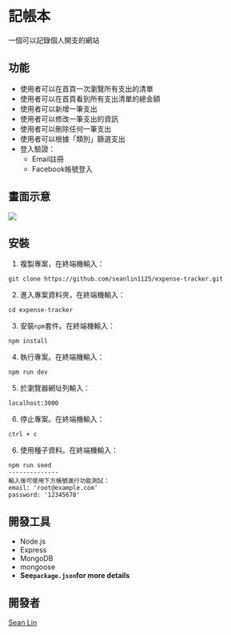 # 記帳本
一個可以記錄個人開支的網站
## 功能
+ 使用者可以在首頁一次瀏覽所有支出的清單
+ 使用者可以在首頁看到所有支出清單的總金額
+ 使用者可以新增一筆支出
+ 使用者可以修改一筆支出的資訊
+ 使用者可以刪除任何一筆支出
+ 使用者可以根據「類別」篩選支出
+ 登入驗證：
  - Email註冊
  - Facebook帳號登入
## 畫面示意
![](https://upload.cc/i1/2022/11/10/T6pKFD.png)

## 安裝
1. 複製專案，在終端機輸入：
```
git clone https://github.com/seanlin1125/expense-tracker.git
```
2. 進入專案資料夾，在終端機輸入：
```
cd expense-tracker
```
3. 安裝`npm`套件。在終端機輸入：
```
npm install
```
4. 執行專案。在終端機輸入：
```
npm run dev
```
5. 於瀏覽器網址列輸入：
```
localhost:3000
```
6. 停止專案。在終端機輸入：
```
ctrl + c
```
6. 使用種子資料。在終端機輸入：
```
npm run seed
--------------
輸入後可使用下方帳號進行功能測試：
email: 'root@example.com'
password: '12345678'
```
## 開發工具
+ Node.js
+ Express
+ MongoDB
+ mongoose
+ **See`package.json`for more details**
## 開發者
[Sean Lin](https://github.com/seanlin1125)

